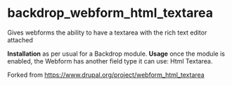 # backdrop_webform_html_textarea
Gives webforms the ability to have a textarea with the rich text editor attached

**Installation** as per usual for a Backdrop module.
**Usage** once the module is enabled, the Webform has another field type it can use: Html Textarea.

Forked from https://www.drupal.org/project/webform_html_textarea 
